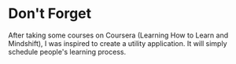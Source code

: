 # Don't Forget
After taking some courses on Coursera (Learning How to Learn and Mindshift), I was inspired to create a utility application. It will simply schedule people's learning process.
